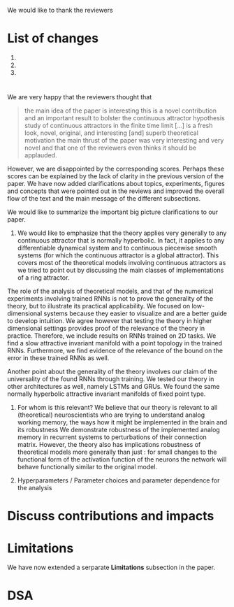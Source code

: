 We would like to thank the reviewers 

# List of changes
1.  
1. 
1. 


# 
We are very happy that the reviewers thought that
> the main idea of the paper is interesting
> this is a novel contribution and an important result to bolster the continuous attractor hypothesis
> study of continuous attractors in the finite time limit [...] is a fresh look, novel, original, and interesting [and] superb theoretical motivation
> the main thrust of the paper was very interesting and very novel
and that one of the reviewers even thinks 
> it should be applauded.


However, we are disappointed by the corresponding scores.
Perhaps these scores can be explained by the lack of clarity in the previous version of the paper.
We have now added clarifications about topics, experiments, figures and concepts that were pointed out in the reviews and improved the overall flow of the text and the main message of the different subsections.





We would like to summarize the important big picture clarifications to our paper.
1. We would like to emphasize that the theory applies very generally to any continuous attractor that is normally hyperbolic.
In fact, it applies to any differentiable dynamical system
and to continuous piecewise smooth systems (for which the continuous attractor is a global attractor).
This covers most of the theoretical models involving continuous attractors as we tried to point out by discussing the main classes of implementations of a ring attractor.

The role of the analysis of theoretical models, and that of the numerical experiments involving trained RNNs is not to prove the generality of the theory, but to illustrate its practical applicability.
We focused on low-dimensional systems because they easier to visualize and are a better guide to develop intuition.
We agree however that testing the theory in higher dimensional settings provides proof of the relevance of the theory in practice.
Therefore, we include results on RNNs trained on 2D tasks. <!-- Double angular velocity integrations and  -->
We find a slow attractive invariant manifold with a point topology in the trained RNNs.
Furthermore, we find evidence of the relevance of the bound on the error in these trained RNNs as well.

Another point about the generality of the theory involves our claim of the universality of the found RNNs through training.
We tested our theory in other architectures as well, namely LSTMs and GRUs.
We found the same normally hyperbolic attractive invariant manifolds of fixed point type.


1. For whom is this relevant?
We believe that our theory is relevant to all (theoretical) neuroscientists who are trying to understand analog working memory, the ways how it might be implemented in the brain and its robustness 
We demonstrate robustness of the implemented analog memory in recurrent systems to perturbations of their connection matrix. 
However, the theory also has implications robustness of theoretical models more generally than just : for small changes to the functional form of the activation function of the neurons the network will behave functionally similar to the original model.




1. Hyperparameters / Parameter choices and parameter dependence for the analysis




# Discuss contributions and impacts





# Limitations

We have now extended a serparate **Limitations** subsection in the paper.







# DSA